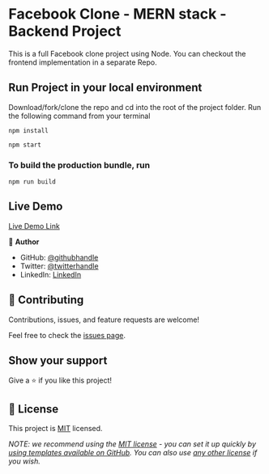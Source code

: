 # Facebook Clone - MERN stack - Backend Project

This is a full Facebook clone project using Node. You can checkout the frontend implementation in a separate Repo.

## Run Project in your local environment

Download/fork/clone the repo and cd into the root of the project folder.
Run the following command from your terminal

```
npm install
```

```
npm start
```

### To build the production bundle, run

```
npm run build
```

## Live Demo

[Live Demo Link](https://jamesserengia.com/)

👤 **Author**

- GitHub: [@githubhandle](https://github.com/serengia)
- Twitter: [@twitterhandle](https://twitter.com/JamesSerengia)
- LinkedIn: [LinkedIn](https://linkedin.com/in/James-Serengia)

## 🤝 Contributing

Contributions, issues, and feature requests are welcome!

Feel free to check the [issues page](../../issues/).

## Show your support

Give a ⭐️ if you like this project!

## 📝 License

This project is [MIT](./LICENSE) licensed.

_NOTE: we recommend using the [MIT license](https://choosealicense.com/licenses/mit/) - you can set it up quickly by [using templates available on GitHub](https://docs.github.com/en/communities/setting-up-your-project-for-healthy-contributions/adding-a-license-to-a-repository). You can also use [any other license](https://choosealicense.com/licenses/) if you wish._

